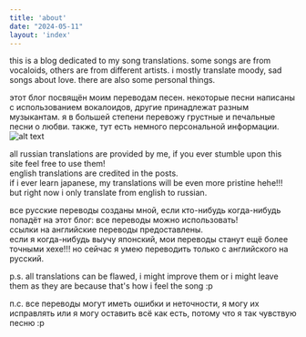 ```yaml
---
title: 'about'
date: "2024-05-11"
layout: 'index'
---
```

this is a blog dedicated to my song translations. some songs are from vocaloids, others are from different artists. i mostly translate moody, sad songs about love. there are also some personal things.

этот блог посвящён моим переводам песен. некоторые песни написаны с использованием вокалоидов, другие принадлежат разным музыкантам. я в большей степени перевожу грустные и печальные песни о любви. также, тут есть немного персональной информации.
![alt text](/images/aeris.png)

all russian translations are provided by me, if you ever stumble upon this site feel free to use them!  
english translations are credited in the posts.  
if i ever learn japanese, my translations will be even more pristine hehe!!! but right now i only translate from english to russian.

все русские переводы созданы мной, если кто-нибудь когда-нибудь попадёт на этот блог: все переводы можно использовать!  
ссылки на английские переводы предоставлены.  
если я когда-нибудь выучу японский, мои переводы станут ещё более точными хехе!!! но сейчас я умею переводить только с английского на русский.

p.s. all translations can be flawed, i might improve them or i might leave them as they are because that's how i feel the song :p

п.c. все переводы могут иметь ошибки и неточности, я могу их исправлять или я могу оставить всё как есть, потому что я так чувствую песню :p